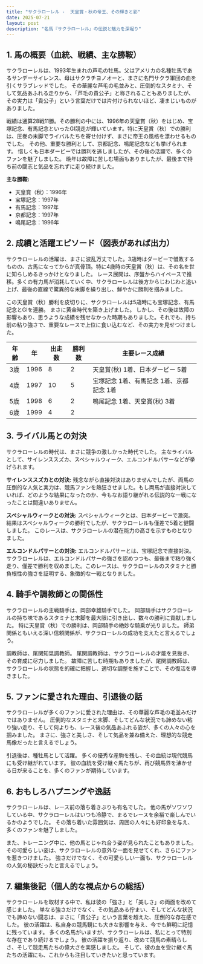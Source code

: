```yaml
---
title: "サクラローレル -  天皇賞・秋の帝王、その輝きと影"
date: 2025-07-21
layout: post
description: "名馬『サクラローレル』の伝説と魅力を深堀り"
---
```


## 1. 馬の概要（血統、戦績、主な勝鞍）

サクラローレルは、1993年生まれの芦毛の牡馬。父はアメリカの名種牡馬であるサンデーサイレンス、母はサクラチヨノオーと、まさに名門サクラ軍団の血を引くサラブレッドでした。  その華麗な芦毛の毛並みと、圧倒的なスタミナ、そして気品あふれる走りから、「芦毛の貴公子」と称されることもありましたが、その実力は「貴公子」という言葉だけでは片付けられないほど、凄まじいものがありました。

戦績は通算28戦11勝。その勝利の中には、1996年の天皇賞（秋）をはじめ、宝塚記念、有馬記念といったGI競走が輝いています。特に天皇賞（秋）での勝利は、圧巻の末脚でライバルたちを寄せ付けず、まさに帝王の風格を漂わせるものでした。  その他、重要な勝利として、京都記念、鳴尾記念なども挙げられます。  惜しくも日本ダービーでは勝利を逃しましたが、その後の活躍で、多くのファンを魅了しました。  晩年は故障に苦しむ場面もありましたが、最後まで持ち前の闘志と気品を忘れずに走り続けました。

**主な勝鞍:**

* 天皇賞（秋）：1996年
* 宝塚記念：1997年
* 有馬記念：1997年
* 京都記念：1997年
* 鳴尾記念：1996年


## 2. 成績と活躍エピソード（図表があれば出力）

サクラローレルの活躍は、まさに波乱万丈でした。3歳時はダービーで惜敗するものの、古馬になってからが真骨頂。特に4歳時の天皇賞（秋）は、その名を世に知らしめるきっかけとなりました。  レース展開は、序盤からハイペースで推移。多くの有力馬が消耗していく中、サクラローレルは後方からじわじわと追い上げ、最後の直線で驚異的な末脚を繰り出し、鮮やかに勝利を掴みました。

この天皇賞（秋）勝利を皮切りに、サクラローレルは5歳時にも宝塚記念、有馬記念とGIを連勝。  まさに黄金時代を築き上げました。  しかし、その後は故障の影響もあり、思うような成績を残せなかった時期もありました。それでも、持ち前の粘り強さで、重要なレースで上位に食い込むなど、その実力を見せつけました。

| 年齢 | 年 | 出走数 | 勝利数 | 主要レース成績 |
|---|---|---|---|---|
| 3歳 | 1996 | 8 | 2 | 天皇賞(秋) 1着、日本ダービー 5着 |
| 4歳 | 1997 | 10 | 5 | 宝塚記念 1着、有馬記念 1着、京都記念 1着 |
| 5歳 | 1998 | 6 | 2 | 鳴尾記念 1着、天皇賞(秋) 3着 |
| 6歳 | 1999 | 4 | 2 |  |


## 3. ライバル馬との対決

サクラローレルの時代は、まさに競争の激しかった時代でした。  主なライバルとして、サイレンススズカ、スペシャルウィーク、エルコンドルパサーなどが挙げられます。

**サイレンススズカとの対決:**  残念ながら直接対決はありませんでしたが、両馬の圧倒的な人気と実力は、競馬ファンを熱狂させました。もし両馬が直接対決していれば、どのような結果になったのか、今もなお語り継がれる伝説的な一戦になったことは間違いありません。

**スペシャルウィークとの対決:** スペシャルウィークとは、日本ダービーで激突。  結果はスペシャルウィークの勝利でしたが、サクラローレルも僅差で5着と健闘しました。  このレースは、サクラローレルの潜在能力の高さを示すものとなりました。

**エルコンドルパサーとの対決:** エルコンドルパサーとは、宝塚記念で直接対決。 サクラローレルは、エルコンドルパサーの強さを認めつつも、最後まで粘り強く走り、僅差で勝利を収めました。このレースは、サクラローレルのスタミナと勝負根性の強さを証明する、象徴的な一戦となりました。


## 4. 騎手や調教師との関係性

サクラローレルの主戦騎手は、岡部幸雄騎手でした。  岡部騎手はサクラローレルの持ち味であるスタミナと末脚を最大限に引き出し、数々の勝利に貢献しました。  特に天皇賞（秋）での勝利は、岡部騎手の絶妙な騎乗が光りました。  師弟関係ともいえる深い信頼関係が、サクラローレルの成功を支えたと言えるでしょう。

調教師は、尾関知晃調教師。  尾関調教師は、サクラローレルの才能を見抜き、その育成に尽力しました。  故障に苦しむ時期もありましたが、尾関調教師は、サクラローレルの状態を的確に把握し、適切な調整を施すことで、その復活を導きました。


## 5. ファンに愛された理由、引退後の話

サクラローレルが多くのファンに愛された理由は、その華麗な芦毛の毛並みだけではありません。  圧倒的なスタミナと末脚、そしてどんな状況でも諦めない粘り強い走り、そして何よりも、レース後の気品あふれる姿が、多くの人々の心を掴みました。  まさに、強さと美しさ、そして気品を兼ね備えた、理想的な競走馬像だったと言えるでしょう。

引退後は、種牡馬として活躍。  多くの優秀な産駒を残し、その血統は現代競馬にも受け継がれています。  彼の血統を受け継ぐ馬たちが、再び競馬界を沸かせる日が来ることを、多くのファンが期待しています。


## 6. おもしろハプニングや逸話

サクラローレルは、レース前の落ち着きぶりも有名でした。  他の馬がソワソワしている中、サクラローレルはいつも冷静で、まるでレースを余裕で楽しんでいるかのようでした。  その落ち着いた雰囲気は、周囲の人々にも好印象を与え、多くのファンを魅了しました。

また、トレーニング中に、他の馬とじゃれ合う姿が見られたこともありました。  その可愛らしい姿は、サクラローレルの意外な一面を見せてくれ、さらにファンを惹きつけました。  強さだけでなく、その可愛らしい一面も、サクラローレルの人気の秘訣だったと言えるでしょう。


## 7. 編集後記（個人的な視点からの総括）

サクラローレルを取材する中で、私は彼の「強さ」と「美しさ」の両面を改めて感じました。  単なる強さだけでなく、その気品ある佇まい、そしてどんな状況でも諦めない闘志は、まさに「貴公子」という言葉を超えた、圧倒的な存在感でした。  彼の活躍は、私自身の競馬観にも大きな影響を与え、今でも鮮明に記憶に残っています。  多くの名馬がいますが、サクラローレルは、私にとって特別な存在であり続けるでしょう。  彼の活躍を振り返り、改めて競馬の素晴らしさ、そして競走馬たちの偉大さを実感しました。  そして、彼の血を受け継ぐ馬たちの活躍にも、これからも注目していきたいと思っています。
